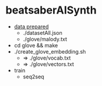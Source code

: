 # beatsaberAISynth
+ [data prepared](https://github.com/callmechiefdom/BeatsaberMapsAnalysis)
	+ ./datasetAll.json
	+ ./glove/malody.txt
+ cd glove && make
+ ./create_glove_embedding.sh
	+ => ./glove/vocab.txt
	+ => ./glove/vectors.txt
+ train
	+ seq2seq